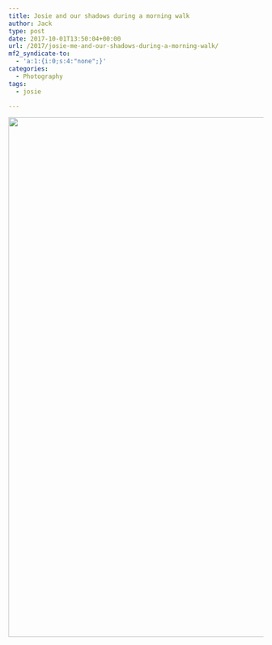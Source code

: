 ```yaml
---
title: Josie and our shadows during a morning walk
author: Jack
type: post
date: 2017-10-01T13:50:04+00:00
url: /2017/josie-me-and-our-shadows-during-a-morning-walk/
mf2_syndicate-to:
  - 'a:1:{i:0;s:4:"none";}'
categories:
  - Photography
tags:
  - josie

---
```

<img class="alignnone size-large wp-image-333" src="https://jack.baty.net/wp-content/uploads/2017/10/josie-me-shadows-768x1024.jpg" alt="" width="768" height="1024" srcset="https://jack.baty.net/wp-content/uploads/2017/10/josie-me-shadows-768x1024.jpg 768w, https://jack.baty.net/wp-content/uploads/2017/10/josie-me-shadows-225x300.jpg 225w, https://jack.baty.net/wp-content/uploads/2017/10/josie-me-shadows-810x1080.jpg 810w, https://jack.baty.net/wp-content/uploads/2017/10/josie-me-shadows.jpg 960w" sizes="(max-width: 768px) 100vw, 768px" />